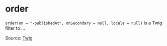 # order

`order(on = "-publishedAt", onSecondary = null, locale = null)` is a Twig filter to ...


Source: [Twig](https://twig.symfony.com/order)